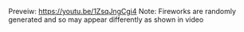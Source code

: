 Preveiw: https://youtu.be/1ZsqJngCgi4
Note: Fireworks are randomly generated and so may appear differently as shown in video
